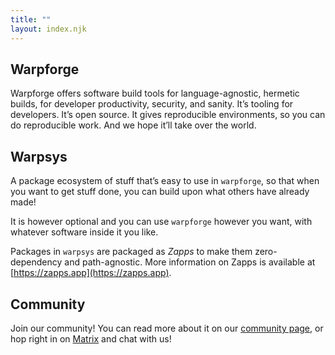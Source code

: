 ```yaml
---
title: ""
layout: index.njk
---
```

Warpforge
----------
Warpforge offers software build tools for language-agnostic, hermetic builds, for developer productivity, security, and sanity.  It’s tooling for developers.  It’s open source.  It gives reproducible environments, so you can do reproducible work.  And we hope it’ll take over the world.

Warpsys
----------
A package ecosystem of stuff that’s easy to use in `warpforge`, so that when you want to get stuff done, you can build upon what others have already made!  

It is however optional and you can use `warpforge` however you want, with whatever software inside it you like.

Packages in `warpsys` are packaged as *Zapps* to make them zero-dependency and path-agnostic. More information on Zapps is available at [https://zapps.app](https://zapps.app).

Community
----------
Join our community! You can read more about it on our [community page](/community.md), or hop right in on [Matrix](https://matrix.to/#/#warpforge:matrix.org) and chat with us!